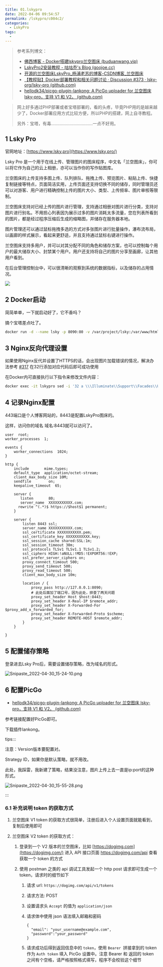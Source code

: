 ```yaml
---
title: 01.lskypro
date: 2022-04-06 09:54:57
permalink: /lskypro/c004c2/
categories: 
  - LskyPro
tags: 
  - 
---
```


> 参考系列博文：
>
> - [佛西博客 - Docker搭建lskypro兰空图床 (buduanwang.vip)](https://foxi.buduanwang.vip/linux/docker/323.html/)
> - [LskyPro2安装教程 - 咕咕乔's Blog (goojoe.cc)](https://goojoe.cc/115.html)
> - [开源的兰空图床LskyPro_杨浦老苏的博客-CSDN博客_兰空图床](https://blog.csdn.net/wbsu2004/article/details/118555096)
> - [【教程贴】Docker部署教程和相关问题讨论 · Discussion #373 · lsky-org/lsky-pro (github.com)](https://github.com/lsky-org/lsky-pro/discussions/373)
> - [hellodk34/picgo-plugin-lankong: A PicGo uploader for 兰空图床 lsky-pro，支持 V1 和 V2。 (github.com)](https://github.com/hellodk34/picgo-plugin-lankong)





> 网上好多通过PHP部署或者宝塔部署的，看的头疼，毕竟PHP用的是越来越少了，Docker部署应用方式比较方便，所以PHP的搭建，网上自寻教程。
>
> 另外：宝塔，有毒..................................一点不好用。

## 1 Lsky Pro

官网地址：[https://www.lsky.pro](https://www.lsky.pro/)

Lsky Pro 是一个用于在线上传、管理图片的图床程序，中文名「兰空图床」，你可以将它作为自己的云上相册，亦可以当作你的写作贴图库。

兰空图床的上传支持多图上传、队列排队、拖拽上传、预览图片、粘贴上传、快捷复制链接等特点，页面简洁实用，上传页面还支持切换不同的储存，同时管理员还可以对游客、用户进行精确控制上传的图片大小、类型、上传频率、图片审核等限制。



兰空图床支持对已经上传的图片进行管理，支持通过相册对图片进行分类，支持对图片进行别名。不用担心列表因为展示过多的图片消耗太多流量，您在列表所看到的图片，都是经过程序压缩后生成的缩略图，并储存在服务器本地。

图片管理还可以通过鼠标拖拽多选的方式对多张图片进行批量操作，瀑布流布局，以画廊的样式展示，看起来更舒适，并且支持通过鼠标右键进行操作。



兰空图床支持多用户，并可以对其分配不同的角色和储存方案，也可以控制每个用户的最大储存大小、封禁某个用户。用户还支持将自己的图片分享至画廊，让其他用户看到。



在后台管理控制台中，可以很清晰的观察到系统的数据指标，以及储存的占用情况。

![](https://www.lsky.pro/assets/preview-4.png)





## 2 Docker启动

简简单单，一下就启动好了，它不香吗？

搞个宝塔差点吐了。

```bash
docker run -d --name lsky -p 8090:80 -v /var/project/lsky:/var/www/html halcyonazure/lsky-pro-docker:latest
```

## 3 Nginx反向代理设置

如果使用Nginx反代并设置了HTTPS的话，会出现图片加载错误的情况，解决办法参考 [#317](https://github.com/lsky-org/lsky-pro/issues/317) 在32行添加对应代码后即可成功使用

在Docker内可直接执行以下指令来修改文件内容：

```bash
docker exec -it lskypro sed -i '32 a \\\Illuminate\\Support\\Facades\\URL::forceScheme('"'"'https'"'"');' /var/www/html/app/Providers/AppServiceProvider.php
```

## 4 记录Nginx配置

443端口是个人博客网站的，8443是配置LskyPro图床的。

这样，访问你的域名  域名:8443就可以访问了。

```
user  root;
worker_processes  1;

events {
    worker_connections  1024;
}

http {
    include       mime.types;
    default_type  application/octet-stream;
    client_max_body_size 10M;
    sendfile        on;
    keepalive_timeout  65;

    server {
       listen       80;
       server_name  XXXXXXXXXXX.com;
      rewrite ^(.*)$ https://$host$1 permanent;
    }
	
    server {
        listen 8443 ssl;
        server_name XXXXXXXXXXX.com;
        ssl_certificate XXXXXXXXXXX.pem; 
        ssl_certificate_key XXXXXXXXXXX.key; 
        ssl_session_cache shared:SSL:1m;
        ssl_session_timeout 30m;
        ssl_protocols TLSv1 TLSv1.1 TLSv1.2;
        ssl_ciphers HIGH:!aNULL:!MD5:!EXPORT56:!EXP;
        ssl_prefer_server_ciphers on;
        proxy_connect_timeout 500;
        proxy_send_timeout 500;
        proxy_read_timeout 500;
        client_max_body_size 10m;

        location / {
            proxy_pass http://127.0.0.1:8090;
            # 此处后面加了端口号，因为此处，排查了两天问题
            proxy_set_header Host $host:8443;
            proxy_set_header X-Real-IP $remote_addr;
            proxy_set_header X-Forwarded-For $proxy_add_x_forwarded_for;
            proxy_set_header X-Forwarded-Proto $scheme;
            proxy_set_header REMOTE-HOST $remote_addr;
        }
    }

}
```

## 5 配置储存策略

登录进去Lsky Pro后，需要设置储存策略，改为域名的形式。

![Snipaste_2022-04-30_15-24-10.png](https://www.lovebetterworld.com:8443/uploads/2022/04/30/626ce50131693.png)

## 6 配置PicGo

- [hellodk34/picgo-plugin-lankong: A PicGo uploader for 兰空图床 lsky-pro，支持 V1 和 V2。 (github.com)](https://github.com/hellodk34/picgo-plugin-lankong)

参考链接配置好PicGo即可。

下载插件lankong。

tips:::

注意：Version版本要配置对。

Strategy ID，如果你是默认策略，就不用改。

此处，我踩雷，我新建了策略，结果没注意，图片上传上去一直是ip:port的这种形式。

![Snipaste_2022-04-30_15-55-28.png](https://www.lovebetterworld.com:8443/uploads/2022/04/30/626cec645f45e.png)

:::

### 6.1 补充说明 token 的获取方式

1. 兰空图床 V1 token 的获取方式很简单，注册后进入个人设置页面就能看到，复制后使用即可

2. 兰空图床 V2 token 的获取方式：

   1. 登录到一个 V2 版本的兰空图床，比如 [https://dogimg.com](https://dogimg.com/) 进入 API 接口页面 https://dogimg.com/api 查看获取一个 token 的方式

   2. 使用 postman 之类的 api 调试工具发起一个 http post 请求即可生成一个 token，请求时的细节如下

      1. 请求 url: `https://dogimg.com/api/v1/tokens`

      2. 请求方法: POST

      3. 设置请求头 `Accept` 的值为 `application/json`

      4. 请求体中使用 json 语法填入邮箱和密码

         ```
         {
           "email": "your_username@example.com",
           "password":"your_password"
         }
         ```

      5. 请求成功后得到返回信息中的 `token`，使用 `Bearer `拼接拿到的 token 作为 `Auth token` 填入 PicGo 设置中。注意 Bearer 和 返回的 token 之间有个空格，请严格按照格式填写，程序不会校验这个细节